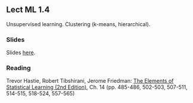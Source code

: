 
## Lect ML 1.4

Unsupervised learning. Clustering (k-means, hierarchical). 


### Slides

Slides [here](https://docs.google.com/presentation/d/1jIGqY9ay6NiNhVmfEPKPKe8XgRxiSDpT8ah423Qn628).


### Reading

Trevor Hastie, Robert Tibshirani, Jerome Friedman: [The Elements of Statistical Learning (2nd Edition)](http://statweb.stanford.edu/~tibs/ElemStatLearn/printings/ESLII_print10.pdf), Ch. 14 (pp. 485-486, 502-503, 507-511, 514-515, 518-524, 557-565)



